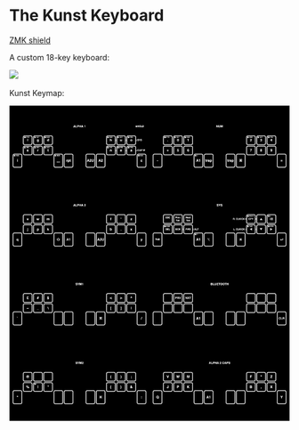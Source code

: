 # The Kunst Keyboard
[ZMK shield](https://github.com/kunsteak/zmk-config-kunst)

A custom 18-key keyboard:

![](kunst/the_kunst_keyboard.png)

Kunst Keymap:

![](kunst/the_kunst_keymap.png)
